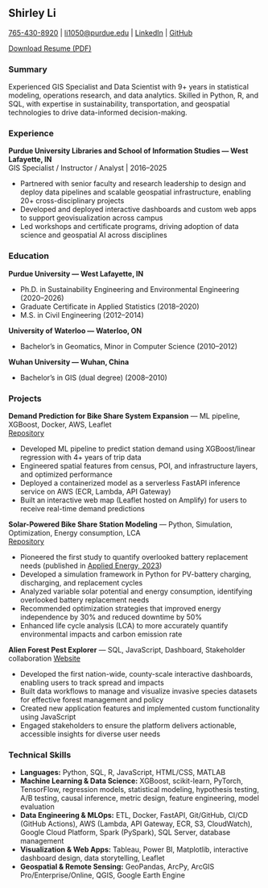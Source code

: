 ## Shirley Li

[765-430-8920](tel:+17654308920) | [li1050@purdue.edu](mailto:li1050@purdue.edu) | [LinkedIn](https://www.linkedin.com/in/yueli1) | [GitHub](https://github.com/lishirley89)

[Download Resume (PDF)](docs/Shirley_Li_Resume.pdf)

### Summary
Experienced GIS Specialist and Data Scientist with 9+ years in statistical modeling, operations research, and data analytics. Skilled in Python, R, and SQL, with expertise in sustainability, transportation, and geospatial technologies to drive data-informed decision-making.

### Experience
**Purdue University Libraries and School of Information Studies — West Lafayette, IN**  
GIS Specialist / Instructor / Analyst | 2016–2025
- Partnered with senior faculty and research leadership to design and deploy data pipelines and scalable geospatial infrastructure, enabling 20+ cross-disciplinary projects
- Developed and deployed interactive dashboards and custom web apps to support geovisualization across campus
- Led workshops and certificate programs, driving adoption of data science and geospatial AI across disciplines

### Education
**Purdue University — West Lafayette, IN**  
- Ph.D. in Sustainability Engineering and Environmental Engineering (2020–2026)  
- Graduate Certificate in Applied Statistics (2018–2020)  
- M.S. in Civil Engineering (2012–2014)

**University of Waterloo — Waterloo, ON**  
- Bachelor’s in Geomatics, Minor in Computer Science (2010–2012)

**Wuhan University — Wuhan, China**  
- Bachelor’s in GIS (dual degree) (2008–2010)

### Projects
**Demand Prediction for Bike Share System Expansion** — ML pipeline, XGBoost, Docker, AWS, Leaflet  
[Repository](https://github.com/lishirley89/Demand-Prediction-for-Bike-Share-System-Expansion)
- Developed ML pipeline to predict station demand using XGBoost/linear regression with 4+ years of trip data
- Engineered spatial features from census, POI, and infrastructure layers, and optimized performance
- Deployed a containerized model as a serverless FastAPI inference service on AWS (ECR, Lambda, API Gateway)
- Built an interactive web map (Leaflet hosted on Amplify) for users to receive real-time demand predictions

**Solar-Powered Bike Share Station Modeling** — Python, Simulation, Optimization, Energy consumption, LCA  
[Repository](https://github.com/lishirley89/Bike_share_solar_self_efficiency)

- Pioneered the first study to quantify overlooked battery replacement needs (published in [Applied Energy, 2023](https://doi.org/10.1016/j.apenergy.2023.121505))
- Developed a simulation framework in Python for PV-battery charging, discharging, and replacement cycles
- Analyzed variable solar potential and energy consumption, identifying overlooked battery replacement needs
- Recommended optimization strategies that improved energy independence by 30% and reduced downtime by 50%
- Enhanced life cycle analysis (LCA) to more accurately quantify environmental impacts and carbon emission rate

**Alien Forest Pest Explorer** — SQL, JavaScript, Dashboard, Stakeholder collaboration
[Website](https://mapsweb.lib.purdue.edu/AFPE/)
- Developed the first nation-wide, county-scale interactive dashboards, enabling users to track spread and impacts
- Built data workflows to manage and visualize invasive species datasets for effective forest management and policy
- Created new application features and implemented custom functionality using JavaScript
- Engaged stakeholders to ensure the platform delivers actionable, accessible insights for diverse user needs

### Technical Skills
- **Languages:** Python, SQL, R, JavaScript, HTML/CSS, MATLAB
- **Machine Learning & Data Science:** XGBoost, scikit-learn, PyTorch, TensorFlow, regression models, statistical modeling, hypothesis testing, A/B testing, causal inference, metric design, feature engineering, model evaluation
- **Data Engineering & MLOps:** ETL, Docker, FastAPI, Git/GitHub, CI/CD (GitHub Actions), AWS (Lambda, API Gateway, ECR, S3, CloudWatch), Google Cloud Platform, Spark (PySpark), SQL Server, database management
- **Visualization & Web Apps:** Tableau, Power BI, Matplotlib, interactive dashboard design, data storytelling, Leaflet
- **Geospatial & Remote Sensing:** GeoPandas, ArcPy, ArcGIS Pro/Enterprise/Online, QGIS, Google Earth Engine
